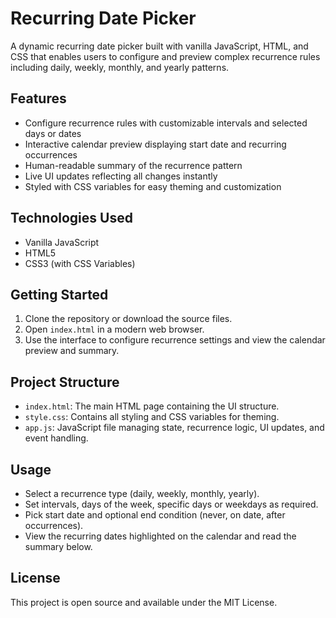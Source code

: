 # Recurring Date Picker

A dynamic recurring date picker built with vanilla JavaScript, HTML, and CSS that enables users to configure and preview complex recurrence rules including daily, weekly, monthly, and yearly patterns.

## Features

- Configure recurrence rules with customizable intervals and selected days or dates  
- Interactive calendar preview displaying start date and recurring occurrences  
- Human-readable summary of the recurrence pattern  
- Live UI updates reflecting all changes instantly  
- Styled with CSS variables for easy theming and customization  

## Technologies Used

- Vanilla JavaScript  
- HTML5  
- CSS3 (with CSS Variables)  

## Getting Started

1. Clone the repository or download the source files.  
2. Open `index.html` in a modern web browser.  
3. Use the interface to configure recurrence settings and view the calendar preview and summary.

## Project Structure

- `index.html`: The main HTML page containing the UI structure.  
- `style.css`: Contains all styling and CSS variables for theming.  
- `app.js`: JavaScript file managing state, recurrence logic, UI updates, and event handling.

## Usage

- Select a recurrence type (daily, weekly, monthly, yearly).  
- Set intervals, days of the week, specific days or weekdays as required.  
- Pick start date and optional end condition (never, on date, after occurrences).  
- View the recurring dates highlighted on the calendar and read the summary below.  

## License

This project is open source and available under the MIT License.
